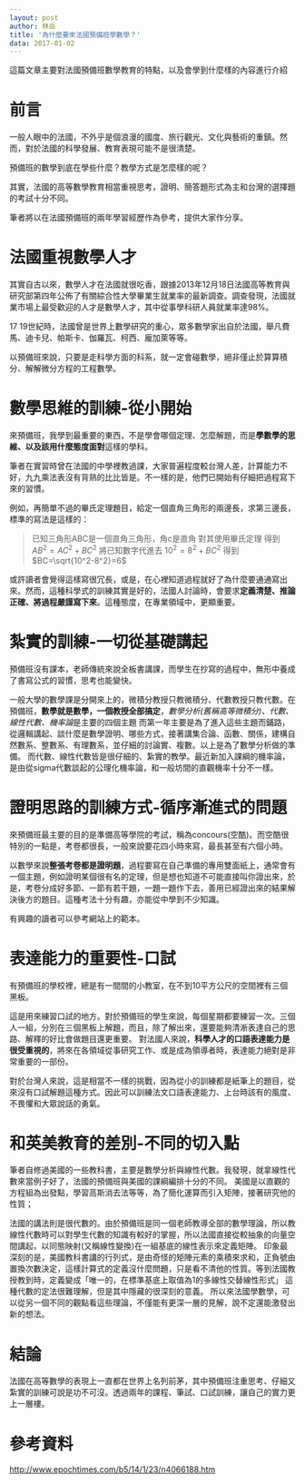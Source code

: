 ```yaml
---
layout: post
author: 林岳
title: '為什麼要來法國預備班學數學？'
data: 2017-01-02
---
```


這篇文章主要對法國預備班數學教育的特點，以及會學到什麼樣的內容進行介紹

前言
====

一般人眼中的法國，不外乎是個浪漫的國度、旅行觀光、文化與藝術的重鎮。然而，對於法國的科學發展、教育表現可能不是很清楚。

預備班的數學到底在學些什麼？教學方式是怎麼樣的呢？

其實，法國的高等數學教育相當重視思考，證明、簡答題形式為主和台灣的選擇題的考試十分不同。

筆者將以在法國預備班的兩年學習經歷作為參考，提供大家作分享。

法國重視數學人才
================

其實自古以來，數學人才在法國就很吃香，跟據2013年12月18日法國高等教育與研究部第四年公佈了有關綜合性大學畢業生就業率的最新調查。調查發現，法國就業市場上最受歡迎的人才是數學人才，其中從事學科研人員就業率達98%。

17 19世紀時，法國曾是世界上數學研究的重心，眾多數學家出自於法國，舉凡費馬、迪卡兒、帕斯卡、伽羅瓦、柯西、龐加萊等等。

以預備班來說，只要是走科學方面的科系，就一定會碰數學，絕非僅止於算算積分、解解微分方程的工程數學。

數學思維的訓練-從小開始
=======================

來預備班，我學到最重要的東西，不是學會哪個定理、怎麼解題，而是**學數學的思維、以及該用什麼態度面對**這樣的學科。

筆者在實習時曾在法國的中學裡教過課，大家普遍程度較台灣人差，計算能力不好，九九乘法表沒有背熟的比比皆是。不一樣的是，他們已開始有仔細把過程寫下來的習慣。

例如，再簡單不過的畢氏定理題目，給定一個直角三角形的兩邊長，求第三邊長，標準的寫法是這樣的：

>已知三角形ABC是一個直角三角形，角c是直角
>對其使用畢氏定理
>得到$AB^2=AC^2+BC^2$
>將已知數字代進去 $10^2=8^2+BC^2$
>得到$BC=\sqrt{10^2-8^2}=6$


或許讀者會覺得這樣寫很冗長，或是，在心裡知道過程就好了為什麼要通通寫出來。然而，這種科學式的訓練其實是好的，法國人討論時，會要求**定義清楚、推論正確、將過程嚴謹寫下來**。這種態度，在專業領域中，更顯重要。

紮實的訓練-一切從基礎講起
=========================

預備班沒有課本，老師傳統來說全板書講課，而學生在抄寫的過程中，無形中養成了書寫公式的習慣，思考也能變快。

一般大學的數學課是分開來上的，微積分教授只教微積分、代數教授只教代數。在預備班，**數學就是數學，一個教授全部搞定**，*數學分析(舊稱高等微積分)、代數、線性代數、機率論*是主要的四個主題
而第一年主要是為了進入這些主題而鋪路，從邏輯講起、談什麼是數學證明、哪些方式，接著講集合論、函數、關係，建構自然數系、整數系、有理數系，並仔細的討論實、複數。以上是為了數學分析做的準備。
而代數、線性代數皆是很仔細的、紮實的教學。最近新加入課綱的機率論，是由從sigma代數談起的公理化機率論，和一般坊間的直觀機率十分不一樣。

證明思路的訓練方式-循序漸進式的問題
===================================

來預備班最主要的目的是準備高等學院的考試，稱為concours(空酷)。而空酷很特別的一點是，考卷都很長，一般來說要花四小時來寫，最長甚至有六個小時。

以數學來說**整張考卷都是證明題**，過程要寫在自己準備的專用雙面紙上，通常會有一個主題，例如證明某個很有名的定理，但是想也知道不可能直接叫你證出來，於是，考卷分成好多節、一節有若干題，一題一題作下去，善用已經證出來的結果解決後方的題目。這種考法十分有趣，亦能從中學到不少知識。

有興趣的讀者可以參考網站上的範本。

表達能力的重要性-口試
=====================

有預備班的學校裡，總是有一間間的小教室，在不到10平方公尺的空間裡有三個黑板。

這是用來練習口試的地方。對於預備班的學生來說，每個星期都要練習一次。三個人一組，分別在三個黑板上解題，而且，除了解出來，還要能夠清淅表達自己的思路、解釋的好比會做題目還更重要。
對法國人來說，**科學人才的口語表達能力是很受重視的**，將來在各領域從事研究工作、或是成為領導者時，表達能力絕對是非常重要的一部份。

對於台灣人來說，這是相當不一樣的挑戰，因為從小的訓練都是紙筆上的題目，從來沒有口試解題這種方式。因此可以訓練法文口語表達能力、上台時該有的風度、不畏懼和大眾說話的勇氣。

和英美教育的差別-不同的切入點
=============================

筆者自修過美國的一些教科書，主要是數學分析與線性代數。我發現，就拿線性代數來當例子好了，法國的預備班與美國的課綱編排十分的不同。
美國是以直觀的方程組為出發點，學習高斯消去法等等，為了簡化運算而引入矩陣，接著研究他的性質；

法國的講法則是很代數的。由於預備班是同一個老師教導全部的數學理論，所以教線性代數時可以對學生代數的知識有較好的掌握，所以法國直接從較抽象的向量空間講起，以同態映射(又稱線性變換)在一組基底的線性表示來定義矩陣。
印象最深刻的是，美國教科書講的行列式，是由奇怪的矩陣元素的乘積來求和，正負號由置換次數決定，這樣計算式的定義沒什麼問題，只是看不清他的性質。等到法國教授教到時，定義變成「唯一的，在標準基底上取值為1的多線性交替線性形式」
這種代數的定法很難理解，但是其中隱藏的很深刻的意義。
所以來法國學數學，可以從另一個不同的觀點看這些理論，不僅能有更深一層的見解，說不定還能激發出新的想法。

結論
====

法國在高等數學的表現上一直都在世界上名列前茅，其中預備班注重思考、仔細又紮實的訓練可說是功不可沒。透過兩年的課程、筆試、口試訓練，讓自己的實力更上一層樓。

參考資料
========

http://www.epochtimes.com/b5/14/1/23/n4066188.htm

